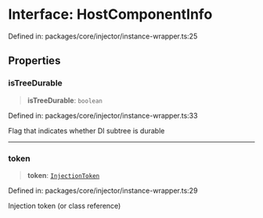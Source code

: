 # Interface: HostComponentInfo

Defined in: packages/core/injector/instance-wrapper.ts:25

## Properties

### isTreeDurable

> **isTreeDurable**: `boolean`

Defined in: packages/core/injector/instance-wrapper.ts:33

Flag that indicates whether DI subtree is durable

***

### token

> **token**: [`InjectionToken`](../../common/type-aliases/InjectionToken.md)

Defined in: packages/core/injector/instance-wrapper.ts:29

Injection token (or class reference)

